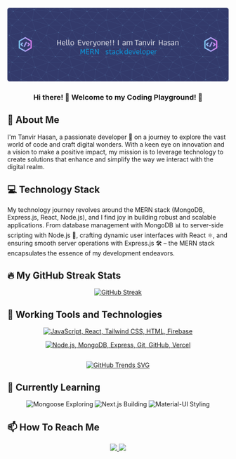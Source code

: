 ![banner](https://github.com/FSD-Tanvir/FSD-Tanvir/blob/main/github-header-image.png)

<h3 align="center">
  Hi there! 👋 Welcome to my Coding Playground! 🚀
</h3>

## 👋 About Me


<p >
   I'm Tanvir Hasan, a passionate developer 🚀 on a journey to explore the vast world of code and craft digital wonders. With a keen eye on innovation and a vision to make a positive impact, my mission is to leverage technology to create solutions that enhance and simplify the way we interact with the digital realm.
</p>

## 💻 Technology Stack

<p >
  My technology journey revolves around the MERN stack (MongoDB, Express.js, React, Node.js), and I find joy in building robust and scalable applications. From database management with MongoDB 📊 to server-side scripting with Node.js 🚀, crafting dynamic user interfaces with React ⚛️, and ensuring smooth server operations with Express.js 🛠️ – the MERN stack encapsulates the essence of my development endeavors.
</p>




## 🔥 My GitHub Streak Stats

<div align='center'>

[![GitHub Streak](https://github-readme-streak-stats.herokuapp.com?user=FSD-Tanvir&theme=prussian)](https://git.io/streak-stats)

</div>

##

## 🚀 Working Tools and Technologies

<div align="center">
  <p>
    <a  href="#">
      <img src="https://skillicons.dev/icons?i=js,react,tailwind,css,html,firebase" alt="JavaScript, React, Tailwind CSS, HTML, Firebase" />
    </a>
  </p>

  <p>
    <a  href="#">
      <img src="https://skillicons.dev/icons?i=nodejs,mongodb,express,git,github,vercel" alt="Node.js, MongoDB, Express, Git, GitHub, Vercel" />
    </a>
  </p>

</div>

##

<div align='center'>

[![GitHub Trends SVG](https://api.githubtrends.io/user/svg/FSD-Tanvir/langs?time_range=one_year&compact=True&theme=bright_lights)](https://githubtrends.io)

</div>

##

## 🌱 Currently Learning

<div align="center">
  <p>
    <img src="https://img.shields.io/badge/Mongoose-Exploring-880000?style=for-the-badge&logo=node.js&logoColor=white" alt="Mongoose Exploring" />
    <img src="https://img.shields.io/badge/Next.js-Building-000000?style=for-the-badge&logo=next.js&logoColor=white" alt="Next.js Building" />
    <img src="https://img.shields.io/badge/Material--UI-Styling-0081CB?style=for-the-badge&logo=material-ui&logoColor=white" alt="Material-UI Styling" />
  </p>
</div>

##

## 📫 How To Reach Me

<div align="center">
  <a href="https://www.linkedin.com/in/fsd-tanvir">
    <img src="https://img.shields.io/badge/LinkedIn-Connect-blue?logo=linkedin" />
  </a>
  
  <a href="mailto:tanvirfsd1@gmail.com">
    <img src="https://img.shields.io/badge/Email-Send%20a%20Message-red?logo=gmail" />
  </a>
</div>

##

<!--
**FSD-Tanvir/FSD-Tanvir** is a ✨ _special_ ✨ repository because its `README.md` (this file) appears on your GitHub profile.

Here are some ideas to get you started:


- 🔭 I’m currently working on ...
- 🌱 I’m currently learning ...
- 👯 I’m looking to collaborate on ...
- 🤔 I’m looking for help with ...
- 💬 Ask me about ...
- 📫 How to reach me: ...
- 😄 Pronouns: ...
- ⚡ Fun fact: ...
-->
